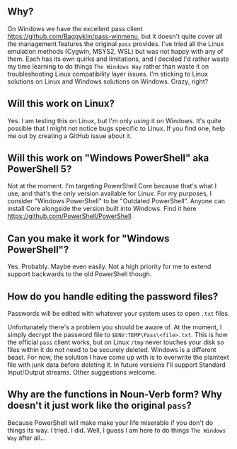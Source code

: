 ## Why?

On Windows we have the excellent pass client <https://github.com/Baggykiin/pass-winmenu>, but it doesn't quite cover all the management features the original `pass` provides. I've tried all the Linux emulation methods (Cygwin, MSYS2, WSL) but was not happy with any of them. Each has its own quirks and limitations, and I decided I'd rather waste my time learning to do things `The Windows Way` rather than waste it on troubleshooting Linux compatibility layer issues. I'm sticking to Linux solutions on Linux and Windows solutions on Windows. Crazy, right?

## Will this work on Linux?

Yes. I am testing this on Linux, but I'm only _using_ it on Windows. It's quite possible that I might not notice bugs specific to Linux. If you find one, help me out by creating a GitHub issue about it.

## Will this work on "Windows PowerShell" aka PowerShell 5?

Not at the moment. I'm targeting PowerShell Core because that's what I use, and that's the only version available for Linux. For my purposes, I consider "Windows PowerShell" to be "Outdated PowerShell". Anyone can install Core alongside the version built into Windows. Find it here <https://github.com/PowerShell/PowerShell>.

## Can you make it work for "Windows PowerShell"?

Yes. Probably. Maybe even easily. Not a high priority for me to extend support backwards to the old PowerShell though.

## How do you handle editing the password files?

Passwords will be edited with whatever your system uses to open `.txt` files.

Unfortunately there's a problem you should be aware of. At the moment, I simply decrypt the password file to `$ENV:TEMP\Pass\<file>.txt`. This is how the official `pass` client works, but on Linux `/tmp` never touches your disk so files within it do not need to be securely deleted. Windows is a different beast. For now, the solution I have come up with is to overwrite the plaintext file with junk data before deleting it. In future versions I'll support Standard Input/Output streams. Other suggestions welcome.

## Why are the functions in Noun-Verb form? Why doesn't it just work like the original `pass`?

Because PowerShell will make make your life miserable if you don't do things its way. I tried. I did. Well, I guess I am here to do things `The Windows Way` after all...
